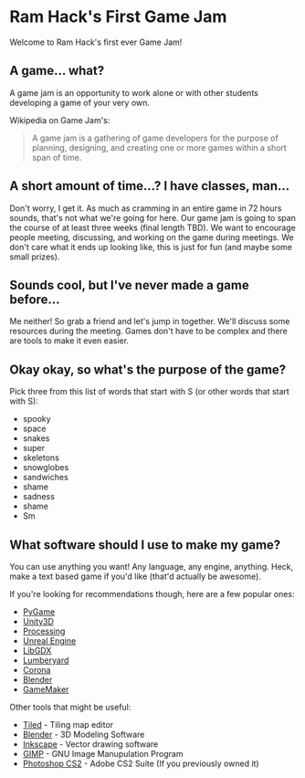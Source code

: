 Ram Hack's First Game Jam
=========================

Welcome to Ram Hack's first ever Game Jam!

A game... what?
---------------
A game jam is an opportunity to work alone or with other students developing a game of your very own.

Wikipedia on Game Jam's:
> A game jam is a gathering of game developers for the purpose of planning, designing, and creating one or more games within a short span of time.

A short amount of time...? I have classes, man...
-------------------------------------------------
Don't worry, I get it. As much as cramming in an entire game in 72 hours sounds, that's not what we're going for here. Our game jam is going to span the course of at least three weeks (final length TBD). We want to encourage people meeting, discussing, and working on the game during meetings. We don't care what it ends up looking like, this is just for fun (and maybe some small prizes).

Sounds cool, but I've never made a game before...
-------------------------------------------------
Me neither! So grab a friend and let's jump in together. We'll discuss some resources during the meeting. Games don't have to be complex and there are tools to make it even easier.

Okay okay, so what's the purpose of the game?
---------------------------------------------
Pick three from this list of words that start with S (or other words that start with S):
* spooky 
* space
* snakes
* super
* skeletons
* snowglobes
* sandwiches
* shame
* sadness
* shame
* S<some characters here>m

What software should I use to make my game?
-------------------------------------------
You can use anything you want! Any language, any engine, anything. Heck, make a text based game if you'd like (that'd actually be awesome).

If you're looking for recommendations though, here are a few popular ones:
* [PyGame](http://pygame.org/)
* [Unity3D](http://unity3d.com)
* [Processing](http://processing.org)
* [Unreal Engine](http://unrealengine.com)
* [LibGDX](http://libgdx.badlogicgames.com)
* [Lumberyard](http://aws.amazon.com/lumberyard)
* [Corona](http://coronalabs.com/products/corona-sdk)
* [Blender](http://blender.org)
* [GameMaker](http://www.yoyogames.com/gamemaker)

Other tools that might be useful:
* [Tiled](http://www.mapeditor.com/) - Tiling map editor
* [Blender](http://blender.org) - 3D Modeling Software
* [Inkscape](http://inkscape.org) - Vector drawing software
* [GIMP](http://www.gimp.org) - GNU Image Manupulation Program
* [Photoshop CS2](https://helpx.adobe.com/creative-suite/kb/cs2-product-downloads.html#) - Adobe CS2 Suite (If you previously owned it)
